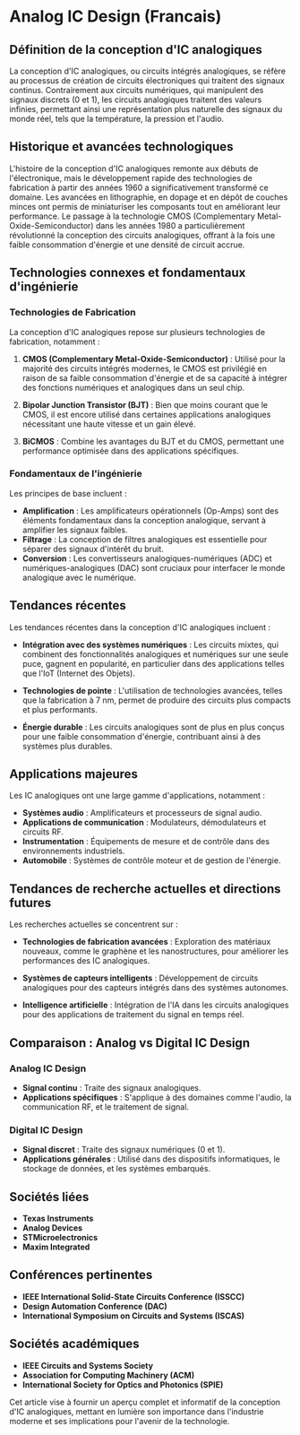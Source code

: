 # Analog IC Design (Francais)

## Définition de la conception d'IC analogiques

La conception d'IC analogiques, ou circuits intégrés analogiques, se réfère au processus de création de circuits électroniques qui traitent des signaux continus. Contrairement aux circuits numériques, qui manipulent des signaux discrets (0 et 1), les circuits analogiques traitent des valeurs infinies, permettant ainsi une représentation plus naturelle des signaux du monde réel, tels que la température, la pression et l'audio.

## Historique et avancées technologiques

L'histoire de la conception d'IC analogiques remonte aux débuts de l'électronique, mais le développement rapide des technologies de fabrication à partir des années 1960 a significativement transformé ce domaine. Les avancées en lithographie, en dopage et en dépôt de couches minces ont permis de miniaturiser les composants tout en améliorant leur performance. Le passage à la technologie CMOS (Complementary Metal-Oxide-Semiconductor) dans les années 1980 a particulièrement révolutionné la conception des circuits analogiques, offrant à la fois une faible consommation d'énergie et une densité de circuit accrue.

## Technologies connexes et fondamentaux d'ingénierie

### Technologies de Fabrication

La conception d'IC analogiques repose sur plusieurs technologies de fabrication, notamment :

1. **CMOS (Complementary Metal-Oxide-Semiconductor)** : Utilisé pour la majorité des circuits intégrés modernes, le CMOS est privilégié en raison de sa faible consommation d'énergie et de sa capacité à intégrer des fonctions numériques et analogiques dans un seul chip.
   
2. **Bipolar Junction Transistor (BJT)** : Bien que moins courant que le CMOS, il est encore utilisé dans certaines applications analogiques nécessitant une haute vitesse et un gain élevé.

3. **BiCMOS** : Combine les avantages du BJT et du CMOS, permettant une performance optimisée dans des applications spécifiques.

### Fondamentaux de l'ingénierie

Les principes de base incluent :

- **Amplification** : Les amplificateurs opérationnels (Op-Amps) sont des éléments fondamentaux dans la conception analogique, servant à amplifier les signaux faibles.
- **Filtrage** : La conception de filtres analogiques est essentielle pour séparer des signaux d'intérêt du bruit.
- **Conversion** : Les convertisseurs analogiques-numériques (ADC) et numériques-analogiques (DAC) sont cruciaux pour interfacer le monde analogique avec le numérique.

## Tendances récentes

Les tendances récentes dans la conception d'IC analogiques incluent :

- **Intégration avec des systèmes numériques** : Les circuits mixtes, qui combinent des fonctionnalités analogiques et numériques sur une seule puce, gagnent en popularité, en particulier dans des applications telles que l'IoT (Internet des Objets).
  
- **Technologies de pointe** : L'utilisation de technologies avancées, telles que la fabrication à 7 nm, permet de produire des circuits plus compacts et plus performants.

- **Énergie durable** : Les circuits analogiques sont de plus en plus conçus pour une faible consommation d'énergie, contribuant ainsi à des systèmes plus durables.

## Applications majeures

Les IC analogiques ont une large gamme d'applications, notamment :

- **Systèmes audio** : Amplificateurs et processeurs de signal audio.
- **Applications de communication** : Modulateurs, démodulateurs et circuits RF.
- **Instrumentation** : Équipements de mesure et de contrôle dans des environnements industriels.
- **Automobile** : Systèmes de contrôle moteur et de gestion de l'énergie.

## Tendances de recherche actuelles et directions futures

Les recherches actuelles se concentrent sur :

- **Technologies de fabrication avancées** : Exploration des matériaux nouveaux, comme le graphène et les nanostructures, pour améliorer les performances des IC analogiques.
  
- **Systèmes de capteurs intelligents** : Développement de circuits analogiques pour des capteurs intégrés dans des systèmes autonomes.

- **Intelligence artificielle** : Intégration de l'IA dans les circuits analogiques pour des applications de traitement du signal en temps réel.

## Comparaison : Analog vs Digital IC Design

### Analog IC Design

- **Signal continu** : Traite des signaux analogiques.
- **Applications spécifiques** : S'applique à des domaines comme l'audio, la communication RF, et le traitement de signal.

### Digital IC Design

- **Signal discret** : Traite des signaux numériques (0 et 1).
- **Applications générales** : Utilisé dans des dispositifs informatiques, le stockage de données, et les systèmes embarqués.

## Sociétés liées

- **Texas Instruments**
- **Analog Devices**
- **STMicroelectronics**
- **Maxim Integrated**

## Conférences pertinentes

- **IEEE International Solid-State Circuits Conference (ISSCC)**
- **Design Automation Conference (DAC)**
- **International Symposium on Circuits and Systems (ISCAS)**

## Sociétés académiques

- **IEEE Circuits and Systems Society**
- **Association for Computing Machinery (ACM)**
- **International Society for Optics and Photonics (SPIE)**

Cet article vise à fournir un aperçu complet et informatif de la conception d'IC analogiques, mettant en lumière son importance dans l'industrie moderne et ses implications pour l'avenir de la technologie.
